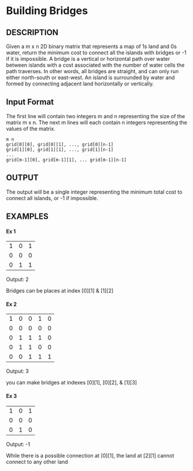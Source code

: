 # Building Bridges
## DESCRIPTION
Given a m x n 2D binary matrix that represents a map of 1s land and 0s water, return the minimum cost to connect all the islands with bridges or -1 if it is impossible.  A bridge is a vertical or horizontal path over water between islands with a cost associated with the number of water cells the path traverses.  In other words, all bridges are straight, and can only run either north-south or east-west.  An island is surrounded by water and formed by connecting adjacent land horizontally or vertically.

## Input Format
The first line will contain two integers m and n representing the size of the matrix m x n. The next m lines will each contain n integers representing the values of the matrix.
```
m n
grid[0][0], grid[0][1], ..., grid[0][n-1]
grid[1][0], grid[1][1], ..., grid[1][n-1]
...
grid[m-1][0], grid[m-1][1], ... grid[m-1][n-1]
```


## OUTPUT
The output will be a single integer representing the minimum total cost to connect all islands, or -1 if impossible.

## EXAMPLES
#### Ex 1
<table>
    <tr>
        <td>1</td>
        <td>0</td>
        <td>1</td>
    </tr>
    <tr>
        <td>0</td>
        <td>0</td>
        <td>0</td>
    </tr>
    <tr>
        <td>0</td>
        <td>1</td>
        <td>1</td>
    </tr>
</table>
Output: 2

Bridges can be places at index [0][1] & [1][2]

#### Ex 2
<table>
    <tr>
        <td>1</td>
        <td>0</td>
        <td>0</td>
        <td>1</td>
        <td>0</td>
    </tr>
    <tr>
        <td>0</td>
        <td>0</td>
        <td>0</td>
        <td>0</td>
        <td>0</td>
    </tr>
    <tr>
        <td>0</td>
        <td>1</td>
        <td>1</td>
        <td>1</td>
        <td>0</td>
    </tr>
    <tr>
        <td>0</td>
        <td>1</td>
        <td>1</td>
        <td>0</td>
        <td>0</td>
    </tr>
    <tr>
        <td>0</td>
        <td>0</td>
        <td>1</td>
        <td>1</td>
        <td>1</td>
    </tr>
</table>
Output: 3

you can make bridges at indexes [0][1], [0][2], & [1][3]

#### Ex 3
<table>
    <tr>
        <td>1</td>
        <td>0</td>
        <td>1</td>
    </tr>
    <tr>
        <td>0</td>
        <td>0</td>
        <td>0</td>
    </tr>
    <tr>
        <td>0</td>
        <td>1</td>
        <td>0</td>
    </tr>
</table>
Output: -1

While there is a possible connection at [0][1], the land at [2][1] cannot connect to any other land